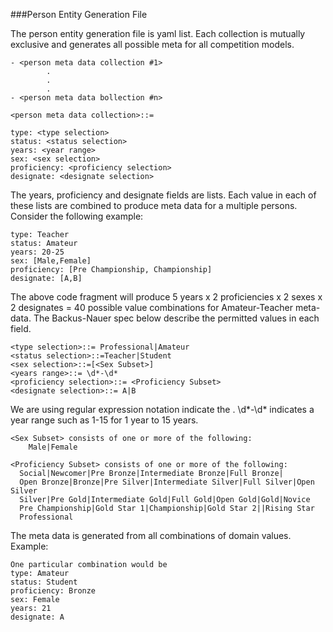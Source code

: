 ###Person Entity Generation File

The person entity generation file is yaml list.  Each
collection is mutually exclusive and generates all 
possible meta for all competition models.



```
- <person meta data collection #1>
        .
        .
        .
- <person meta data bollection #n>  

```


```
<person meta data collection>::=

type: <type selection>
status: <status selection>
years: <year range>
sex: <sex selection>
proficiency: <proficiency selection>
designate: <designate selection>

```
The years, proficiency and designate fields are lists.  Each value in each of these
lists are combined to produce meta data for a multiple persons.  Consider the following
example:

```
type: Teacher
status: Amateur
years: 20-25
sex: [Male,Female]
proficiency: [Pre Championship, Championship]
designate: [A,B]

```
The above code fragment will produce 5 years x 2 proficiencies x 2 sexes x 2 designates = 40 possible
value combinations for Amateur-Teacher meta-data.  The Backus-Nauer
spec below describe the permitted values in each field.

```
<type selection>::= Professional|Amateur
<status selection>::=Teacher|Student
<sex selection>::=[<Sex Subset>]
<years range>::= \d*-\d*
<proficiency selection>::= <Proficiency Subset>
<designate selection>::= A|B
```

We are using regular expression notation indicate the <years range>.  \d*-\d* indicates
a year range such as 1-15 for 1 year to 15 years.

```
<Sex Subset> consists of one or more of the following:
    Male|Female

<Proficiency Subset> consists of one or more of the following:
  Social|Newcomer|Pre Bronze|Intermediate Bronze|Full Bronze|
  Open Bronze|Bronze|Pre Silver|Intermediate Silver|Full Silver|Open Silver
  Silver|Pre Gold|Intermediate Gold|Full Gold|Open Gold|Gold|Novice
  Pre Championship|Gold Star 1|Championship|Gold Star 2||Rising Star
  Professional

```
The meta data is generated from all combinations of domain values.  Example:

```
One particular combination would be 
type: Amateur
status: Student
proficiency: Bronze
sex: Female
years: 21
designate: A

```